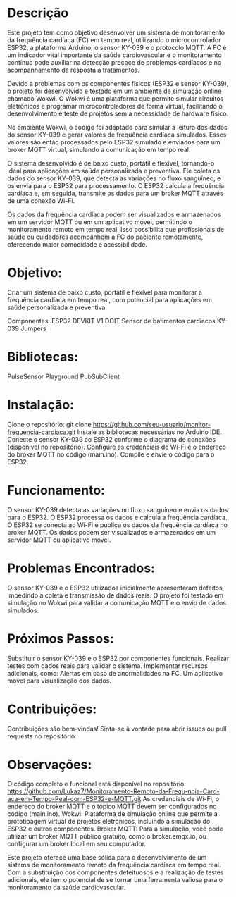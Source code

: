 # Descrição

Este projeto tem como objetivo desenvolver um sistema de monitoramento da frequência cardíaca (FC) em tempo real, utilizando o microcontrolador ESP32, a plataforma Arduino, o sensor KY-039 e o protocolo MQTT. A FC é um indicador vital importante da saúde cardiovascular e o monitoramento contínuo pode auxiliar na detecção precoce de problemas cardíacos e no acompanhamento da resposta a tratamentos.

Devido a problemas com os componentes físicos (ESP32 e sensor KY-039), o projeto foi desenvolvido e testado em um ambiente de simulação online chamado Wokwi. O Wokwi é uma plataforma que permite simular circuitos eletrônicos e programar microcontroladores de forma virtual, facilitando o desenvolvimento e teste de projetos sem a necessidade de hardware físico.

No ambiente Wokwi, o código foi adaptado para simular a leitura dos dados do sensor KY-039 e gerar valores de frequência cardíaca simulados. Esses valores são então processados pelo ESP32 simulado e enviados para um broker MQTT virtual, simulando a comunicação em tempo real.

O sistema desenvolvido é de baixo custo, portátil e flexível, tornando-o ideal para aplicações em saúde personalizada e preventiva. Ele coleta os dados do sensor KY-039, que detecta as variações no fluxo sanguíneo, e os envia para o ESP32 para processamento. O ESP32 calcula a frequência cardíaca e, em seguida, transmite os dados para um broker MQTT através de uma conexão Wi-Fi.

Os dados da frequência cardíaca podem ser visualizados e armazenados em um servidor MQTT ou em um aplicativo móvel, permitindo o monitoramento remoto em tempo real. Isso possibilita que profissionais de saúde ou cuidadores acompanhem a FC do paciente remotamente, oferecendo maior comodidade e acessibilidade.

# Objetivo:
Criar um sistema de baixo custo, portátil e flexível para monitorar a frequência cardíaca em tempo real, com potencial para aplicações em saúde personalizada e preventiva.

Componentes:
ESP32 DEVKIT V1 DOIT 
Sensor de batimentos cardíacos KY-039 
Jumpers

# Bibliotecas:
PulseSensor Playground 
PubSubClient

# Instalação:
Clone o repositório: git clone https://github.com/seu-usuario/monitor-frequencia-cardiaca.git 
Instale as bibliotecas necessárias no Arduino IDE. 
Conecte o sensor KY-039 ao ESP32 conforme o diagrama de conexões (disponível no repositório). 
Configure as credenciais de Wi-Fi e o endereço do broker MQTT no código (main.ino). 
Compile e envie o código para o ESP32.

# Funcionamento:
O sensor KY-039 detecta as variações no fluxo sanguíneo e envia os dados para o ESP32. O ESP32 processa os dados e calcula a frequência cardíaca. O ESP32 se conecta ao Wi-Fi e publica os dados da frequência cardíaca no broker MQTT. Os dados podem ser visualizados e armazenados em um servidor MQTT ou aplicativo móvel.

# Problemas Encontrados:
O sensor KY-039 e o ESP32 utilizados inicialmente apresentaram defeitos, impedindo a coleta e transmissão de dados reais. O projeto foi testado em simulação no Wokwi para validar a comunicação MQTT e o envio de dados simulados.

# Próximos Passos:
Substituir o sensor KY-039 e o ESP32 por componentes funcionais. Realizar testes com dados reais para validar o sistema. Implementar recursos adicionais, como: Alertas em caso de anormalidades na FC. Um aplicativo móvel para visualização dos dados.

# Contribuições:
Contribuições são bem-vindas! Sinta-se à vontade para abrir issues ou pull requests no repositório.

# Observações:
O código completo e funcional está disponível no repositório: https://github.com/Lukaz7/Monitoramento-Remoto-da-Frequ-ncia-Card-aca-em-Tempo-Real-com-ESP32-e-MQTT.git 
As credenciais de Wi-Fi, o endereço do broker MQTT e o tópico MQTT devem ser configurados no código (main.ino). 
Wokwi: Plataforma de simulação online que permite a prototipagem virtual de projetos eletrônicos, incluindo a simulação do ESP32 e outros componentes. 
Broker MQTT: Para a simulação, você pode utilizar um broker MQTT público gratuito, como o broker.emqx.io, ou configurar um broker local em seu computador.

Este projeto oferece uma base sólida para o desenvolvimento de um sistema de monitoramento remoto da frequência cardíaca em tempo real. Com a substituição dos componentes defeituosos e a realização de testes adicionais, ele tem o potencial de se tornar uma ferramenta valiosa para o monitoramento da saúde cardiovascular.

